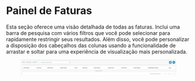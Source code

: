 # Painel de Faturas

Esta seção oferece uma visão detalhada de todas as faturas. Inclui uma barra de pesquisa com vários filtros que você pode selecionar para rapidamente restringir seus resultados. Além disso, você pode personalizar a disposição dos cabeçalhos das colunas usando a funcionalidade de arrastar e soltar para uma experiência de visualização mais personalizada.

<figure><img src="../../.gitbook/assets/invoice-dashboard.png" alt=""><figcaption></figcaption></figure>
